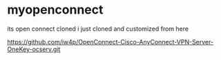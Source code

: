 # myopenconnect
its open connect cloned i just cloned and customized from here 


https://github.com/iw4p/OpenConnect-Cisco-AnyConnect-VPN-Server-OneKey-ocserv.git
